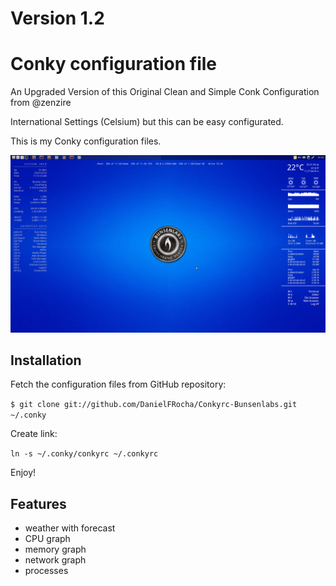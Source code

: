 Version 1.2
=======================

Conky configuration file
========================
An Upgraded Version of this Original Clean and Simple Conk Configuration from @zenzire 

International Settings (Celsium) but this can be easy configurated.

This is my Conky configuration files. 

![Conky](https://raw.githubusercontent.com/DanielFRocha/Conkyrc-Bunsenlabs/Conkyrc-Bunsenlabs/Screenshot%20.png)


Installation
------------

Fetch the configuration files from GitHub repository:

``
$ git clone git://github.com/DanielFRocha/Conkyrc-Bunsenlabs.git ~/.conky
``

Create link:

``
ln -s ~/.conky/conkyrc ~/.conkyrc
``

Enjoy!

Features
--------

* weather with forecast
* CPU graph
* memory graph
* network graph
* processes 


